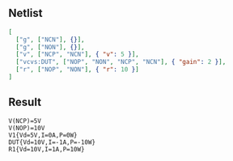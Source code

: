 ## Netlist

```json
[
  ["g", ["NCN"], {}],
  ["g", ["NON"], {}],
  ["v", ["NCP", "NCN"], { "v": 5 }],
  ["vcvs:DUT", ["NOP", "NON", "NCP", "NCN"], { "gain": 2 }],
  ["r", ["NOP", "NON"], { "r": 10 }]
]
```

## Result

```text
V(NCP)=5V
V(NOP)=10V
V1{Vd=5V,I=0A,P=0W}
DUT{Vd=10V,I=-1A,P=-10W}
R1{Vd=10V,I=1A,P=10W}
```

